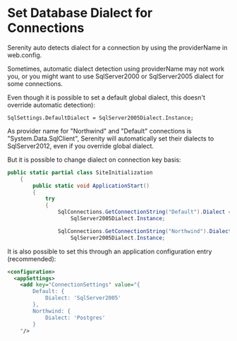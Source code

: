 # Set Database Dialect for Connections

Serenity auto detects dialect for a connection by using the providerName in web.config.

Sometimes, automatic dialect detection using providerName may not work you, or you might want to use SqlServer2000 or SqlServer2005 dialect for some connections.

Even though it is possible to set a default global dialect, this doesn't override automatic detection):

```
SqlSettings.DefaultDialect = SqlServer2005Dialect.Instance;
```

As provider name for "Northwind" and "Default" connections is "System.Data.SqlClient", Serenity will automatically set their dialects to SqlServer2012, even if you override global dialect.

But it is possible to change dialect on connection key basis:

```cs
public static partial class SiteInitialization
    {
        public static void ApplicationStart()
        {
            try
            {
                SqlConnections.GetConnectionString("Default").Dialect =
                    SqlServer2005Dialect.Instance;

                SqlConnections.GetConnectionString("Northwind").Dialect =
                    SqlServer2005Dialect.Instance;
```

It is also possible to set this through an application configuration entry (recommended):

```xml
<configuration>
  <appSettings>
    <add key="ConnectionSettings" value="{ 
        Default: { 
            Dialect: 'SqlServer2005' 
        }, 
        Northwind: { 
            Dialect: 'Postgres' 
        }
    "/>
```




